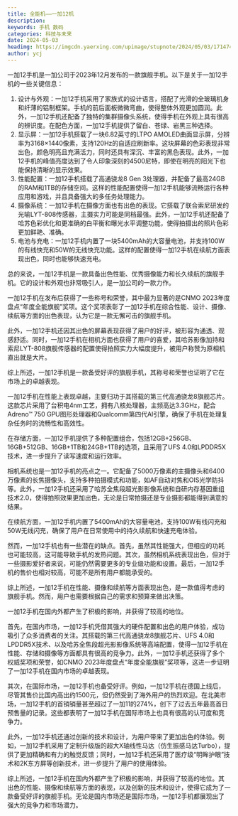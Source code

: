 ```yaml
---
title: 全能机——一加12机
description: 
keywords: 手机 数码
categories: 科技与未来
date: 2024-05-03
headimg: https://imgcdn.yaerxing.com/upimage/stupnote/2024/05/03/1714746320_18475581_9667.jpg
author: ycj
---
```

一加12手机是一加公司于2023年12月发布的一款旗舰手机。以下是关于一加12手机的一些关键信息：

1. 设计与外观：一加12手机采用了家族式的设计语言，搭配了光滑的全玻璃机身和纤薄的铝制框架。手机的前后面板微微弯曲，使得整体外观更加圆润。此外，一加12手机还配备了独特的集群摄像头系统，使得手机在外观上具有很高的辨识度。在配色方面，一加12手机提供了留白、苍绿、岩黑三种选择。
2. 显示屏：一加12手机搭载了一块6.82英寸的LTPO AMOLED曲面显示屏，分辨率为3168×1440像素，支持120Hz的自适应刷新率。这块屏幕的色彩表现非常出色，颜色明亮且充满活力，同时还具有深沉、丰富的黑色表现。此外，一加12手机的峰值亮度达到了令人印象深刻的4500尼特，即使在明亮的阳光下也能保持清晰的显示效果。
3. 性能配置：一加12手机搭载了高通骁龙8 Gen 3处理器，并配备了最高24GB的RAM和1TB的存储空间。这样的性能配置使得一加12手机能够流畅运行各种应用和游戏，并且具备强大的多任务处理能力。
4. 摄像系统：一加12手机在摄像方面也有出色的表现。它搭载了联合索尼研发的光喻LYT-808传感器，主摄实力可能是同档最强。此外，一加12手机还配备了哈苏色彩优化和更准确的白平衡和曝光水平调整功能，使得拍摄出的照片色彩更加鲜艳、准确。
5. 电池与充电：一加12手机内置了一块5400mAh的大容量电池，并支持100W的有线快充和50W的无线快充功能。这样的配置使得一加12手机在续航方面表现出色，同时也能够快速充电。

总的来说，一加12手机是一款具备出色性能、优秀摄像能力和长久续航的旗舰手机。它的设计和外观也非常吸引人，是一加公司的一款力作。

一加12手机在发布后获得了一些称号和荣誉，其中最为显著的是CNMO 2023年度盘点“年度全能旗舰”奖项。这个奖项表彰了一加12手机在综合性能、设计、摄像、续航等方面的出色表现，认为它是一款无懈可击的旗舰手机。

此外，一加12手机还因其出色的屏幕表现获得了用户的好评，被形容为通透、观感舒适。同时，一加12手机在相机方面也获得了用户的喜爱，其哈苏影像加持和索尼LYT-808旗舰传感器的配置使得拍照实力大幅度提升，被用户称赞为原相机直出就是大片。

综上所述，一加12手机是一款备受好评的旗舰手机，其称号和荣誉也证明了它在市场上的卓越表现。

一加12手机在性能上表现卓越，主要归功于其搭载的第三代高通骁龙8旗舰芯片。这款芯片采用了台积电4nm工艺，拥有八核处理器，主频高达3.3GHz，配合Adreno™ 750 GPU图形处理器和Qualcomm第四代AI引擎，确保了手机在处理复杂任务时的流畅性和高效性。

在存储方面，一加12手机提供了多种配置组合，包括12GB+256GB、16GB+512GB、16GB+1TB和24GB+1TB的选项，且采用了UFS 4.0和LPDDR5X技术，进一步提升了读写速度和运行效率。

相机系统也是一加12手机的亮点之一。它配备了5000万像素的主摄像头和6400万像素的长焦摄像头，支持多种拍摄模式和功能，如AF自动对焦和OIS光学防抖等。此外，一加12手机还采用了哈苏全焦段超光影影像系统和自研内存基因重组技术2.0，使得拍照效果更加出色，无论是日常拍摄还是专业摄影都能得到满意的结果。

在续航方面，一加12手机内置了5400mAh的大容量电池，支持100W有线闪充和50W无线闪充，确保了用户在日常使用中的持久续航和快速充电体验。

然而，一加12手机也有一些潜在的缺点。首先，虽然其性能强大，但相应的功耗也可能较高，这可能导致手机的发热问题。其次，虽然相机系统表现出色，但对于一些摄影爱好者来说，可能仍然需要更多的专业级功能和设置。最后，一加12手机的售价也相对较高，可能不是所有用户都能承受的。

综上所述，一加12手机在性能、摄像和续航等方面表现出色，是一款值得考虑的旗舰手机。然而，用户也需要根据自己的需求和预算来做出决策。

一加12手机在国内外都产生了积极的影响，并获得了较高的地位。

首先，在国内市场，一加12手机凭借其强大的硬件配置和出色的用户体验，成功吸引了众多消费者的关注。其搭载的第三代高通骁龙8旗舰芯片、UFS 4.0和LPDDR5X技术、以及哈苏全焦段超光影影像系统等高端配置，使得一加12手机在性能、存储和摄像等方面都具有很高的竞争力。此外，一加12手机还获得了多个权威奖项和荣誉，如CNMO 2023年度盘点“年度全能旗舰”奖项等，这进一步证明了一加12手机在国内市场的卓越表现。

其次，在国际市场，一加12手机也备受好评。例如，一加12手机在德国上线后，尽管其售价比国内高出约1500元，但仍然受到了海外用户的热烈欢迎。在北美市场，一加12手机的首销销量甚至超过了一加11的274%，创下了过去五年最高首日预售量的记录。这些都表明了一加12手机在国际市场上也具有很高的认可度和竞争力。

此外，一加12手机还通过创新的技术和设计，为用户带来了更加出色的体验。例如，一加12手机采用了定制升级版的超大X轴线性马达（仿生振感马达Turbo），提供了更加精确和有力的触觉反馈；同时，一加12手机还采用了医疗级“明眸护眼”技术和2K东方屏等创新技术，进一步提升了用户的使用体验。

综上所述，一加12手机在国内外都产生了积极的影响，并获得了较高的地位。其出色的性能、摄像和续航等方面的表现，以及创新的技术和设计，使得它成为了一款备受好评的旗舰手机。无论是国内市场还是国际市场，一加12手机都展现出了强大的竞争力和市场潜力。
